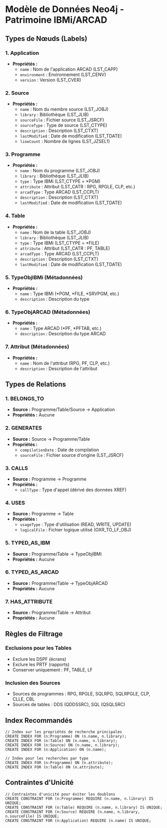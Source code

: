 # Modèle de Données Neo4j - Patrimoine IBMi/ARCAD

## Types de Nœuds (Labels)

### 1. Application
- **Propriétés :**
  - `name` : Nom de l'application ARCAD (LST_CAPP)
  - `environment` : Environnement (LST_CENV)
  - `version` : Version (LST_CVER)

### 2. Source
- **Propriétés :**
  - `name` : Nom du membre source (LST_JOBJ)
  - `library` : Bibliothèque (LST_JLIB)
  - `sourceFile` : Fichier source (LST_JSRCF)
  - `sourceType` : Type de source (LST_CTYPE)
  - `description` : Description (LST_CTXT)
  - `lastModified` : Date de modification (LST_TDATE)
  - `lineCount` : Nombre de lignes (LST_JZSEL1)

### 3. Programme
- **Propriétés :**
  - `name` : Nom du programme (LST_JOBJ)
  - `library` : Bibliothèque (LST_JLIB)
  - `type` : Type IBMi (LST_CTYPE = *PGM)
  - `attribute` : Attribut (LST_CATR : RPG, RPGLE, CLP, etc.)
  - `arcadType` : Type ARCAD (LST_CCPLT)
  - `description` : Description (LST_CTXT)
  - `lastModified` : Date de modification (LST_TDATE)

### 4. Table
- **Propriétés :**
  - `name` : Nom de la table (LST_JOBJ)
  - `library` : Bibliothèque (LST_JLIB)
  - `type` : Type IBMi (LST_CTYPE = *FILE)
  - `attribute` : Attribut (LST_CATR : PF, TABLE)
  - `arcadType` : Type ARCAD (LST_CCPLT)
  - `description` : Description (LST_CTXT)
  - `lastModified` : Date de modification (LST_TDATE)

### 5. TypeObjIBMi (Métadonnées)
- **Propriétés :**
  - `name` : Type IBMi (*PGM, *FILE, *SRVPGM, etc.)
  - `description` : Description du type

### 6. TypeObjARCAD (Métadonnées)
- **Propriétés :**
  - `name` : Type ARCAD (*PF, *PFTAB, etc.)
  - `description` : Description du type ARCAD

### 7. Attribut (Métadonnées)
- **Propriétés :**
  - `name` : Nom de l'attribut (RPG, PF, CLP, etc.)
  - `description` : Description de l'attribut

## Types de Relations

### 1. BELONGS_TO
- **Source :** Programme/Table/Source → Application
- **Propriétés :** Aucune

### 2. GENERATES
- **Source :** Source → Programme/Table
- **Propriétés :**
  - `compilationDate` : Date de compilation
  - `sourceFile` : Fichier source d'origine (LST_JSRCF)

### 3. CALLS
- **Source :** Programme → Programme
- **Propriétés :**
  - `callType` : Type d'appel (dérivé des données XREF)

### 4. USES
- **Source :** Programme → Table
- **Propriétés :**
  - `usageType` : Type d'utilisation (READ, WRITE, UPDATE)
  - `logicalFile` : Fichier logique utilisé (OXR_TO_LF_OBJ)

### 5. TYPED_AS_IBM
- **Source :** Programme/Table → TypeObjIBMi
- **Propriétés :** Aucune

### 6. TYPED_AS_ARCAD
- **Source :** Programme/Table → TypeObjARCAD  
- **Propriétés :** Aucune

### 7. HAS_ATTRIBUTE
- **Source :** Programme/Table → Attribut
- **Propriétés :** Aucune

## Règles de Filtrage

### Exclusions pour les Tables
- Exclure les DSPF (écrans)
- Exclure les PRTF (rapports)
- Conserver uniquement : PF, TABLE, LF

### Inclusion des Sources
- Sources de programmes : RPG, RPGLE, SQLRPG, SQLRPGLE, CLP, CLLE, CBL
- Sources de tables : DDS (QDDSSRC), SQL (QSQLSRC)

## Index Recommandés

```cypher
// Index sur les propriétés de recherche principales
CREATE INDEX FOR (n:Programme) ON (n.name, n.library);
CREATE INDEX FOR (n:Table) ON (n.name, n.library);
CREATE INDEX FOR (n:Source) ON (n.name, n.library);
CREATE INDEX FOR (n:Application) ON (n.name);

// Index pour les recherches par type
CREATE INDEX FOR (n:Programme) ON (n.attribute);
CREATE INDEX FOR (n:Table) ON (n.attribute);
```

## Contraintes d'Unicité

```cypher
// Contraintes d'unicité pour éviter les doublons
CREATE CONSTRAINT FOR (n:Programme) REQUIRE (n.name, n.library) IS UNIQUE;
CREATE CONSTRAINT FOR (n:Table) REQUIRE (n.name, n.library) IS UNIQUE;
CREATE CONSTRAINT FOR (n:Source) REQUIRE (n.name, n.library, n.sourceFile) IS UNIQUE;
CREATE CONSTRAINT FOR (n:Application) REQUIRE (n.name) IS UNIQUE;
```